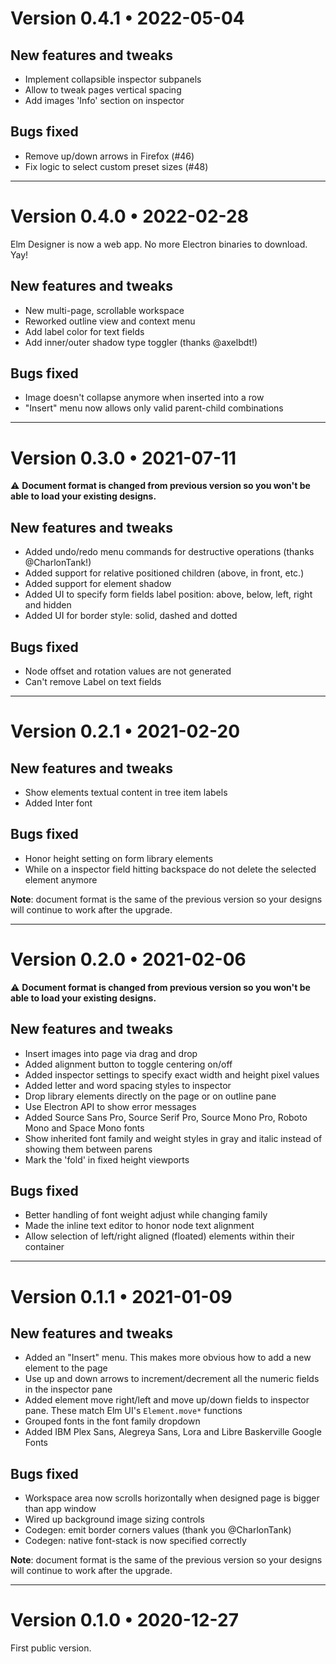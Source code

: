# Version 0.4.1 • 2022-05-04

## New features and tweaks

* Implement collapsible inspector subpanels
* Allow to tweak pages vertical spacing
* Add images 'Info' section on inspector

## Bugs fixed 

* Remove up/down arrows in Firefox (#46)
* Fix logic to select custom preset sizes (#48)

---

# Version 0.4.0 • 2022-02-28

Elm Designer is now a web app. No more Electron binaries to download. Yay!

## New features and tweaks

* New multi-page, scrollable workspace
* Reworked outline view and context menu
* Add label color for text fields
* Add inner/outer shadow type toggler (thanks @axelbdt!)

## Bugs fixed 

* Image doesn't collapse anymore when inserted into a row
* "Insert" menu now allows only valid parent-child combinations

--- 

# Version 0.3.0 • 2021-07-11

⚠️ **Document format is changed from previous version so you won't be able to load your existing designs.**

## New features and tweaks

* Added undo/redo menu commands for destructive operations (thanks @CharlonTank!)
* Added support for relative positioned children (above, in front, etc.)
* Added support for element shadow
* Added UI to specify form fields label position: above, below, left, right and hidden
* Added UI for border style: solid, dashed and dotted

## Bugs fixed 

* Node offset and rotation values are not generated 
* Can't remove Label on text fields

---

# Version 0.2.1 • 2021-02-20

## New features and tweaks

* Show elements textual content in tree item labels
* Added Inter font

## Bugs fixed 

* Honor height setting on form library elements
* While on a inspector field hitting backspace do not delete the selected element anymore

**Note**: document format is the same of the previous version so your designs will continue to work after the upgrade.

---

# Version 0.2.0 • 2021-02-06

⚠️ **Document format is changed from previous version so you won't be able to load your existing designs.**

## New features and tweaks

* Insert images into page via drag and drop
* Added alignment button to toggle centering on/off
* Added inspector settings to specify exact width and height pixel values
* Added letter and word spacing styles to inspector
* Drop library elements directly on the page or on outline pane
* Use Electron API to show error messages
* Added Source Sans Pro, Source Serif Pro, Source Mono Pro, Roboto Mono and Space Mono fonts
* Show inherited font family and weight styles in gray and italic instead of showing them between parens
* Mark the 'fold' in fixed height viewports

## Bugs fixed 

* Better handling of font weight adjust while changing family  
* Made the inline text editor to honor node text alignment
* Allow selection of left/right aligned (floated) elements within their container

---

# Version 0.1.1 • 2021-01-09

## New features and tweaks

* Added an "Insert" menu. This makes more obvious how to add a new element to the page 
* Use up and down arrows to increment/decrement all the numeric fields in the inspector pane
* Added element move right/left and move up/down fields to  inspector pane. These match Elm UI's `Element.move*` functions
* Grouped fonts in the font family dropdown
* Added IBM Plex Sans, Alegreya Sans, Lora and Libre Baskerville Google Fonts
 
## Bugs fixed 

* Workspace area now scrolls horizontally when designed page is bigger than app window
* Wired up background image sizing controls
* Codegen: emit border corners values (thank you @CharlonTank) 
* Codegen: native font-stack is now specified correctly 

**Note**: document format is the same of the previous version so your designs will continue to work after the upgrade.

---

# Version 0.1.0 • 2020-12-27

First public version.
